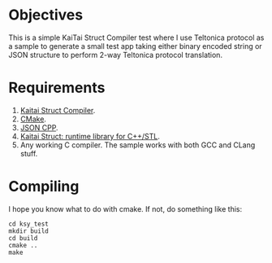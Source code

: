 # Objectives
This is a simple KaiTai Struct Compiler test where I use Teltonica protocol as a sample to generate a small test app taking either binary encoded string or JSON structure to perform 2-way Teltonica protocol translation.
# Requirements
1. [Kaitai Struct Compiler](https://github.com/kaitai-io/kaitai_struct_compiler).
2. [CMake](https://cmake.org/).
3. [JSON CPP](dev-libs/jsoncpp).
4. [Kaitai Struct: runtime library for C++/STL](https://github.com/kaitai-io/kaitai_struct_cpp_stl_runtime).
5. Any working C compiler. The sample works with both GCC and CLang stuff.
# Compiling
I hope you know what to do with cmake. If not, do something like this:
```
cd ksy_test
mkdir build
cd build
cmake ..
make
```
